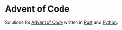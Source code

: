 # Advent of Code 

Solutions for [Advent of Code](https://adventofcode.com/)  written in [Rust](https://www.rust-lang.org/) and [Python](https://www.python.org/).